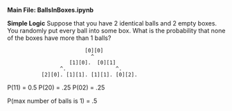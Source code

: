 **Main File: BallsInBoxes.ipynb**

**Simple Logic**
Suppose that you have 2 identical balls and 2 empty boxes. You randomly put every ball into some box. What is the probability that none of the boxes have more than 1 balls?

                             [0][0]
                               ^
                        [1][0].  [0][1]   
                     ^.                ^.
               [2][0]. [1][1]. [1][1]. [0][2].


P(11) = 0.5 P(20) = .25 P(02) = .25

P(max number of balls is 1) = .5
